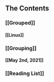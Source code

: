 ## The Contents
### [[Grouped]]
#### [[Linux]]
### [[Grouping]]
#### [[May 2nd, 2021]]
###
### [[Reading List]]
